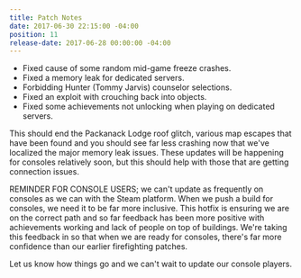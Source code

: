 ```yaml
---
title: Patch Notes
date: 2017-06-30 22:15:00 -04:00
position: 11
release-date: 2017-06-28 00:00:00 -04:00
---
```


- Fixed cause of some random mid-game freeze crashes.
- Fixed a memory leak for dedicated servers.
- Forbidding Hunter (Tommy Jarvis) counselor selections.
- Fixed an exploit with crouching back into objects.
- Fixed some achievements not unlocking when playing on dedicated servers.

This should end the Packanack Lodge roof glitch, various map escapes that have been found and you should see far less crashing now that we've localized the major memory leak issues. These updates will be happening for consoles relatively soon, but this should help with those that are getting connection issues.

REMINDER FOR CONSOLE USERS; we can't update as frequently on consoles as we can with the Steam platform. When we push a build for consoles, we need it to be far more inclusive. This hotfix is ensuring we are on the correct path and so far feedback has been more positive with achievements working and lack of people on top of buildings. We're taking this feedback in so that when we are ready for consoles, there's far more confidence than our earlier firefighting patches.

Let us know how things go and we can't wait to update our console players.
